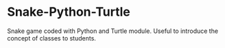 # Snake-Python-Turtle
Snake game coded with Python and Turtle module. Useful to introduce the concept of classes to students.
